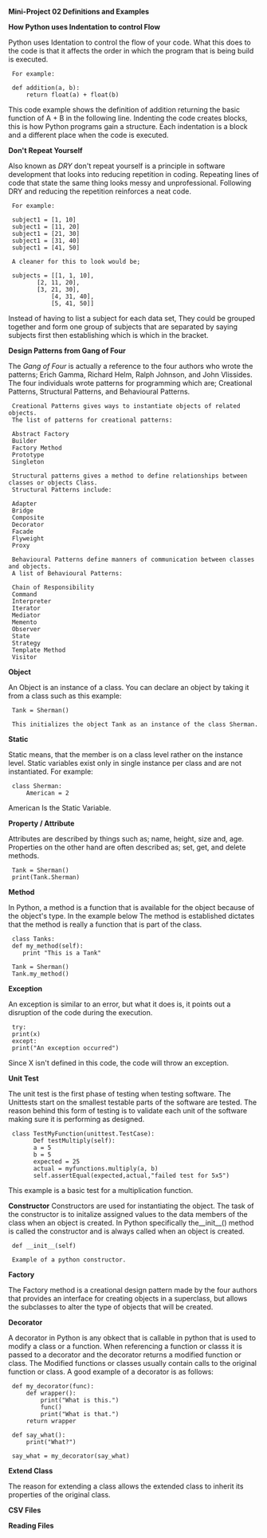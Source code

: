 **Mini-Project 02 Definitions and Examples**

**How Python uses Indentation to control Flow**
	
Python uses Identation to control the flow of your code. What this does to the code is that it affects the
order in which the program that is being build is executed. 

     For example:
	 
	 def addition(a, b):
	     return float(a) + float(b)
			
This code example shows the definition of addition returning the basic function of A + B in the following line.
Indenting the code creates blocks, this is how Python programs gain a structure. Each indentation is a block and
a different place when the code is executed.  
			


**Don't Repeat Yourself**

Also known as *DRY* don't repeat yourself is a principle in software development that looks into reducing repetition in coding. 
Repeating lines of code that state the same thing looks messy and unprofessional. Following DRY and reducing the repetition 
reinforces a neat code. 

     For example:
	 
	 subject1 = [1, 10]
	 subject1 = [11, 20]
	 subject1 = [21, 30]
	 subject1 = [31, 40]
	 subject1 = [41, 50]
	 
	 A cleaner for this to look would be;
	 
	 subjects = [[1, 1, 10],
		    [2, 11, 20],
		    [3, 21, 30],
	            [4, 31, 40],
	            [5, 41, 50]]
				 
Instead of having to list a subject for each data set, They could be grouped together and form one group of subjects that are separated
by saying subjects first then establishing which is which in the bracket.

**Design Patterns from Gang of Four**

The *Gang of Four* is actually a reference to the four authors who wrote the patterns; Erich Gamma, Richard Helm, Ralph Johnson, and John Vlissides.
The four individuals wrote patterns for programming which are; Creational Patterns, Structural Patterns, and Behavioural Patterns. 

     Creational Patterns gives ways to instantiate objects of related objects. 
	 The list of patterns for creational patterns:
	 
     Abstract Factory
	 Builder
	 Factory Method
	 Prototype
	 Singleton

     Structural patterns gives a method to define relationships between classes or objects Class.
     Structural Patterns include: 
	 
	 Adapter
	 Bridge
	 Composite
     Decorator
	 Facade
	 Flyweight
	 Proxy
	 
	 Behavioural Patterns define manners of communication between classes and objects.
	 A list of Behavioural Patterns: 
	 
	 Chain of Responsibility
	 Command
	 Interpreter
	 Iterator
	 Mediator
	 Memento
	 Observer
	 State
	 Strategy
	 Template Method
	 Visitor

**Object**

An Object is an instance of a class. You can declare an object by taking it from a class such as this example:

     Tank = Sherman()
	 
	 This initializes the object Tank as an instance of the class Sherman.


**Static**

Static means, that the member is on a class level rather on the instance level. Static variables exist only in single 
instance per class and are not instantiated. For example: 

     class Sherman:
	     American = 2

American Is the Static Variable. 

**Property / Attribute**

Attributes are described by things such as; name, height, size and, age. Properties on the other hand are often described 
as; set, get, and delete methods. 

	 Tank = Sherman()
	 print(Tank.Sherman)



**Method**

In Python, a method is a function that is available for the object because of the object's type. In the example below
The method is established dictates that the method is really a function that is part of the class. 

     class Tanks:
     def my_method(self):
        print "This is a Tank"

     Tank = Sherman()
	 Tank.my_method()
	 
	 
**Exception**

An exception is similar to an error, but what it does is, it points out a disruption of the code during the execution.
     
	 try:
     print(x)
     except:
     print("An exception occurred") 

Since X isn't defined in this code, the code will throw an exception.

**Unit Test**

The unit test is the first phase of testing when testing software. The Unittests start on the smallest testable parts of the software are tested.
The reason behind this form of testing is to validate each unit of the software making sure it is performing as designed.

     class TestMyFunction(unittest.TestCase):
	       Def testMultiply(self):
		   a = 5
		   b = 5
		   expected = 25
		   actual = myfunctions.multiply(a, b)
		   self.assertEqual(expected,actual,"failed test for 5x5")
		   
This example is a basic test for a multiplication function. 


**Constructor**
Constructors are used for instantiating the object. The task of the constructor is to initalize assigned values to the data members of the class
when an object is created. In Python specifically the__init__() method is called the constructor and is always called when an object is created. 

     def __init__(self)
	 
	 Example of a python constructor.


**Factory**

The Factory method is a creational design pattern made by the four authors that provides an interface for creating objects in a superclass, but allows 
the subclasses to alter the type of objects that will be created.

**Decorator**

A decorator in Python is any obkect that is callable in python that is used to modify a class or a function. When referencing a function or classs it is passed 
to a decorator and the decorator returns a modified function or class. The Modified functions or classes usually contain calls to the original function or class.
A good example of a decorator is as follows:

     def my_decorator(func):
		 def wrapper():
		     print("What is this.")
		     func()
		     print("What is that.")
		 return wrapper
		 
	 def say_what():
         print("What?")

     say_what = my_decorator(say_what)

	 

**Extend Class**

The reason for extending a class allows the extended class to inherit its properties of the original class. 

**CSV Files**



**Reading Files**
